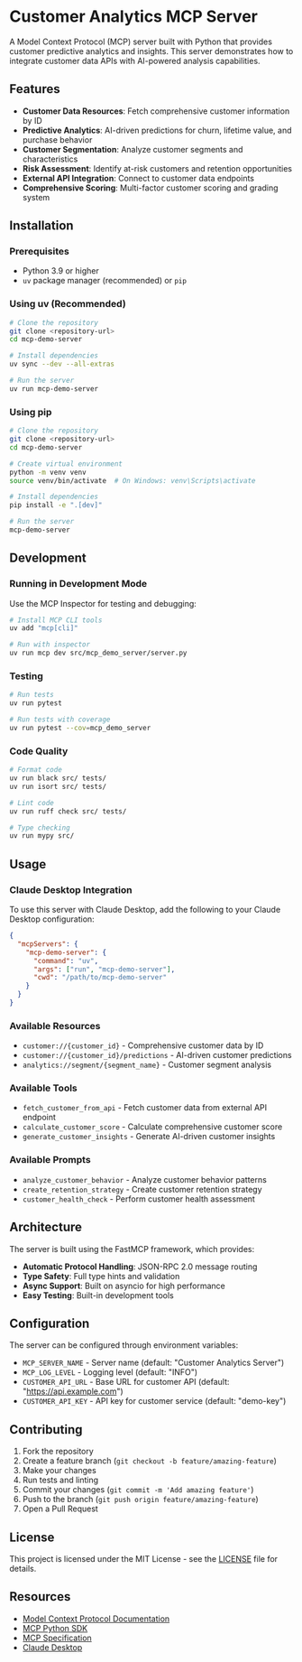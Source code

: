 # Customer Analytics MCP Server

A Model Context Protocol (MCP) server built with Python that provides customer predictive analytics and insights. This server demonstrates how to integrate customer data APIs with AI-powered analysis capabilities.

## Features

- **Customer Data Resources**: Fetch comprehensive customer information by ID
- **Predictive Analytics**: AI-driven predictions for churn, lifetime value, and purchase behavior
- **Customer Segmentation**: Analyze customer segments and characteristics
- **Risk Assessment**: Identify at-risk customers and retention opportunities
- **External API Integration**: Connect to customer data endpoints
- **Comprehensive Scoring**: Multi-factor customer scoring and grading system

## Installation

### Prerequisites

- Python 3.9 or higher
- `uv` package manager (recommended) or `pip`

### Using uv (Recommended)

```bash
# Clone the repository
git clone <repository-url>
cd mcp-demo-server

# Install dependencies
uv sync --dev --all-extras

# Run the server
uv run mcp-demo-server
```

### Using pip

```bash
# Clone the repository
git clone <repository-url>
cd mcp-demo-server

# Create virtual environment
python -m venv venv
source venv/bin/activate  # On Windows: venv\Scripts\activate

# Install dependencies
pip install -e ".[dev]"

# Run the server
mcp-demo-server
```

## Development

### Running in Development Mode

Use the MCP Inspector for testing and debugging:

```bash
# Install MCP CLI tools
uv add "mcp[cli]"

# Run with inspector
uv run mcp dev src/mcp_demo_server/server.py
```

### Testing

```bash
# Run tests
uv run pytest

# Run tests with coverage
uv run pytest --cov=mcp_demo_server
```

### Code Quality

```bash
# Format code
uv run black src/ tests/
uv run isort src/ tests/

# Lint code
uv run ruff check src/ tests/

# Type checking
uv run mypy src/
```

## Usage

### Claude Desktop Integration

To use this server with Claude Desktop, add the following to your Claude Desktop configuration:

```json
{
  "mcpServers": {
    "mcp-demo-server": {
      "command": "uv",
      "args": ["run", "mcp-demo-server"],
      "cwd": "/path/to/mcp-demo-server"
    }
  }
}
```

### Available Resources

- `customer://{customer_id}` - Comprehensive customer data by ID
- `customer://{customer_id}/predictions` - AI-driven customer predictions
- `analytics://segment/{segment_name}` - Customer segment analysis

### Available Tools

- `fetch_customer_from_api` - Fetch customer data from external API endpoint
- `calculate_customer_score` - Calculate comprehensive customer score
- `generate_customer_insights` - Generate AI-driven customer insights

### Available Prompts

- `analyze_customer_behavior` - Analyze customer behavior patterns
- `create_retention_strategy` - Create customer retention strategy
- `customer_health_check` - Perform customer health assessment

## Architecture

The server is built using the FastMCP framework, which provides:

- **Automatic Protocol Handling**: JSON-RPC 2.0 message routing
- **Type Safety**: Full type hints and validation
- **Async Support**: Built on asyncio for high performance
- **Easy Testing**: Built-in development tools

## Configuration

The server can be configured through environment variables:

- `MCP_SERVER_NAME` - Server name (default: "Customer Analytics Server")
- `MCP_LOG_LEVEL` - Logging level (default: "INFO")
- `CUSTOMER_API_URL` - Base URL for customer API (default: "https://api.example.com")
- `CUSTOMER_API_KEY` - API key for customer service (default: "demo-key")

## Contributing

1. Fork the repository
2. Create a feature branch (`git checkout -b feature/amazing-feature`)
3. Make your changes
4. Run tests and linting
5. Commit your changes (`git commit -m 'Add amazing feature'`)
6. Push to the branch (`git push origin feature/amazing-feature`)
7. Open a Pull Request

## License

This project is licensed under the MIT License - see the [LICENSE](LICENSE) file for details.

## Resources

- [Model Context Protocol Documentation](https://modelcontextprotocol.io/)
- [MCP Python SDK](https://github.com/modelcontextprotocol/python-sdk)
- [MCP Specification](https://spec.modelcontextprotocol.io/)
- [Claude Desktop](https://claude.ai/desktop) 